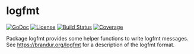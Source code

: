 # logfmt

[![GoDoc](https://godoc.org/github.com/spkg/slog/logfmt?status.svg)](https://godoc.org/github.com/spkg/slog/logfmt)
[![License](http://img.shields.io/github/license/spkg/httpctx.svg)](https://github.com/spkg/slog/blob/master/LICENSE.md)
[![Build Status](https://travis-ci.org/spkg/slog.svg?branch=master)](https://travis-ci.org/spkg/slog)
[![Coverage](http://gocover.io/_badge/github.com/spkg/slog)](http://gocover.io/github.com/spkg/slog)

Package logfmt provides some helper functions to write logfmt
messages. See https://brandur.org/logfmt for a description of
the logfmt format.
